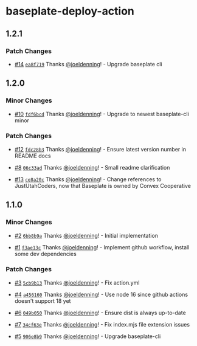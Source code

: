 # baseplate-deploy-action

## 1.2.1

### Patch Changes

- [#14](https://github.com/ConvexCooperative/baseplate-deploy-action/pull/14) [`ea8f719`](https://github.com/ConvexCooperative/baseplate-deploy-action/commit/ea8f719e584e5c5a1a5520a4c6aab07ea3a17908) Thanks [@joeldenning](https://github.com/joeldenning)! - Upgrade baseplate cli

## 1.2.0

### Minor Changes

- [#10](https://github.com/ConvexCooperative/baseplate-deploy-action/pull/10) [`fdf6bcd`](https://github.com/ConvexCooperative/baseplate-deploy-action/commit/fdf6bcd4896201decc629023f0e461c506240d61) Thanks [@joeldenning](https://github.com/joeldenning)! - Upgrade to newest baseplate-cli minor

### Patch Changes

- [#12](https://github.com/ConvexCooperative/baseplate-deploy-action/pull/12) [`fdc28b3`](https://github.com/ConvexCooperative/baseplate-deploy-action/commit/fdc28b3e0a0c8f5c0e170658df720f07dd91a325) Thanks [@joeldenning](https://github.com/joeldenning)! - Ensure latest version number in README docs

- [#8](https://github.com/ConvexCooperative/baseplate-deploy-action/pull/8) [`06c33ad`](https://github.com/ConvexCooperative/baseplate-deploy-action/commit/06c33adb8675df611a4ccb93a95c6ea2d00f23e8) Thanks [@joeldenning](https://github.com/joeldenning)! - Small readme clarification

- [#13](https://github.com/ConvexCooperative/baseplate-deploy-action/pull/13) [`ce8a20c`](https://github.com/ConvexCooperative/baseplate-deploy-action/commit/ce8a20c5393fbdc13262ede4a3b7684b50fdd00a) Thanks [@joeldenning](https://github.com/joeldenning)! - Change references to JustUtahCoders, now that Baseplate is owned by Convex Cooperative

## 1.1.0

### Minor Changes

- [#2](https://github.com/ConvexCooperative/baseplate-deploy-action/pull/2) [`6bb8b9a`](https://github.com/ConvexCooperative/baseplate-deploy-action/commit/6bb8b9a1492a729439d746b42b92f1a0f17815df) Thanks [@joeldenning](https://github.com/joeldenning)! - Initial implementation

- [#1](https://github.com/ConvexCooperative/baseplate-deploy-action/pull/1) [`f3ae13c`](https://github.com/ConvexCooperative/baseplate-deploy-action/commit/f3ae13ce06f3fd739377e72213f5daaf60a4b811) Thanks [@joeldenning](https://github.com/joeldenning)! - Implement github workflow, install some dev dependencies

### Patch Changes

- [#3](https://github.com/ConvexCooperative/baseplate-deploy-action/pull/3) [`5cb9b13`](https://github.com/ConvexCooperative/baseplate-deploy-action/commit/5cb9b13e7af95c2b8d34ef4fda23029df2eaee3c) Thanks [@joeldenning](https://github.com/joeldenning)! - Fix action.yml

- [#4](https://github.com/ConvexCooperative/baseplate-deploy-action/pull/4) [`a456160`](https://github.com/ConvexCooperative/baseplate-deploy-action/commit/a456160993c330d1c76f835c619367a7f7d7db67) Thanks [@joeldenning](https://github.com/joeldenning)! - Use node 16 since github actions doesn't support 18 yet

- [#6](https://github.com/ConvexCooperative/baseplate-deploy-action/pull/6) [`049b050`](https://github.com/ConvexCooperative/baseplate-deploy-action/commit/049b05035d885f7cbb16ad37c110aec8fe0f2a11) Thanks [@joeldenning](https://github.com/joeldenning)! - Ensure dist is always up-to-date

- [#7](https://github.com/ConvexCooperative/baseplate-deploy-action/pull/7) [`34cf63e`](https://github.com/ConvexCooperative/baseplate-deploy-action/commit/34cf63e3d59925be2f3ebe932d50bca1b4211594) Thanks [@joeldenning](https://github.com/joeldenning)! - Fix index.mjs file extension issues

- [#5](https://github.com/ConvexCooperative/baseplate-deploy-action/pull/5) [`906e8b9`](https://github.com/ConvexCooperative/baseplate-deploy-action/commit/906e8b9546ebaedd6d3b7f8edcdb87c00cb71779) Thanks [@joeldenning](https://github.com/joeldenning)! - Upgrade baseplate-cli
